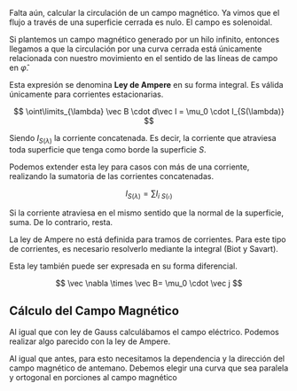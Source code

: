Falta aún, calcular la circulación de un campo magnético. Ya vimos que el flujo a través de una superficie cerrada es nulo. El campo es solenoidal.

Si plantemos un campo magnético generado por un hilo infinito, entonces llegamos a que la circulación por una curva cerrada está únicamente relacionada con nuestro movimiento en el sentido de las líneas de campo en $\hat \varphi$.

Esta expresión se denomina **Ley de Ampere** en su forma integral. Es válida únicamente para corrientes estacionarias.

$$
 \oint\limits_{\lambda} \vec B \cdot d\vec l = \mu_0 \cdot I_{S(\lambda)}
$$

Siendo $I_{S(\lambda)}$ la corriente concatenada. Es decir, la corriente que atraviesa toda superficie que tenga como borde la superficie $S$.

Podemos extender esta ley para casos con más de una corriente, realizando la sumatoria de las corrientes concatenadas.

$$
I_{S(\lambda)} =\sum I_{i\ S(\mathfrak{c})}
$$

Si la corriente atraviesa en el mismo sentido que la normal de la superficie, suma. De lo contrario, resta.

La ley de Ampere no está definida para tramos de corrientes. Para este tipo de corrientes, es necesario resolverlo mediante la integral (Biot y Savart).

Esta ley también puede ser expresada en su forma diferencial.

$$
\vec \nabla \times \vec B= \mu_0 \cdot \vec j
$$

## Cálculo del Campo Magnético

Al igual que con ley de Gauss calculábamos el campo eléctrico. Podemos realizar algo parecido con la ley de Ampere.

Al igual que antes, para esto necesitamos la dependencia y la dirección del campo magnético de antemano. Debemos elegir una curva que sea paralela y ortogonal en porciones al campo magnético
